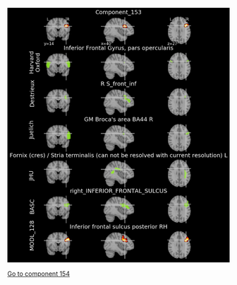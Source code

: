 


![153](preliminary/153.jpg "Component 153")

[Go to component 154](https://parietal-inria.github.io/MODL_atlas/512/154 "Component 154")